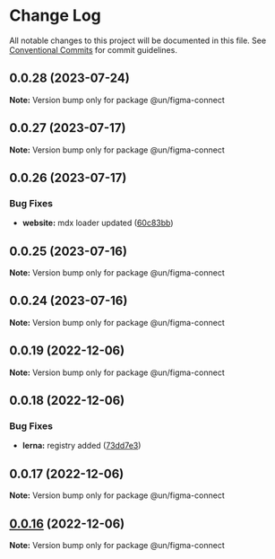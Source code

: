 # Change Log

All notable changes to this project will be documented in this file.
See [Conventional Commits](https://conventionalcommits.org) for commit guidelines.

## 0.0.28 (2023-07-24)

**Note:** Version bump only for package @un/figma-connect





## 0.0.27 (2023-07-17)

**Note:** Version bump only for package @un/figma-connect





## 0.0.26 (2023-07-17)


### Bug Fixes

* **website:** mdx loader updated ([60c83bb](https://dev.azure.com/commits/60c83bba74621ba5a93c9718bc49e4cdfbc807b6))





## 0.0.25 (2023-07-16)

**Note:** Version bump only for package @un/figma-connect





## 0.0.24 (2023-07-16)

**Note:** Version bump only for package @un/figma-connect





## 0.0.19 (2022-12-06)

**Note:** Version bump only for package @un/figma-connect

## 0.0.18 (2022-12-06)

### Bug Fixes

- **lerna:** registry added ([73dd7e3](https://github.com/un-core/designsystem/commit/73dd7e367e91bc1a372aa7e3f841f7f24a1b6934))

## 0.0.17 (2022-12-06)

**Note:** Version bump only for package @un/figma-connect

## [0.0.16](https://github.com/un-core/designsystem/compare/@un/figma-connect@0.0.15...@un/figma-connect@0.0.16) (2022-12-06)

**Note:** Version bump only for package @un/figma-connect
